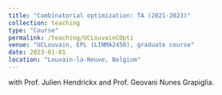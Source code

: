 ```yaml
---
title: "Combinatorial optimization: TA (2021-2023)"
collection: teaching
type: "Course"
permalink: /teaching/UCLouvainCOpti
venue: "UCLouvain, EPL (LINMA2450), graduate course"
date: 2023-01-01
location: "Louvain-la-Neuve, Belgium"
---
```

with Prof. Julien Hendrickx and Prof. Geovani Nunes Grapiglia.
